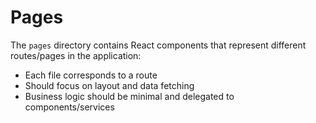 # Pages

The `pages` directory contains React components that represent different routes/pages in the application:
- Each file corresponds to a route
- Should focus on layout and data fetching
- Business logic should be minimal and delegated to components/services